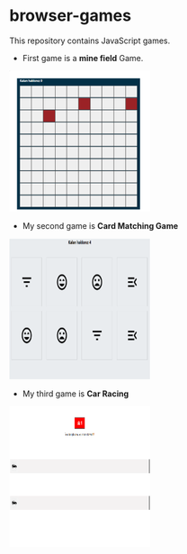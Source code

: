 # browser-games
This repository  contains JavaScript games.

* First game is a **mine field** Game.

<img src="https://github.com/baristutakli/browser-games/blob/main/mineField.png" style="width: 250px; height: 250px" >

* My second game is **Card Matching Game**
<img src="https://github.com/baristutakli/browser-games/blob/main/CardMatchGame.png" style="width: 250px; height: 250px" >

* My third game is **Car Racing**
<img src="https://github.com/baristutakli/browser-games/blob/main/Race.png" style="width: 250px; height: 250px" >